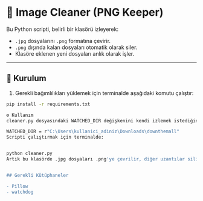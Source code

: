 # 🧹 Image Cleaner (PNG Keeper)

Bu Python scripti, belirli bir klasörü izleyerek:

- `.jpg` dosyalarını `.png` formatına çevirir.
- `.png` dışında kalan dosyaları otomatik olarak siler.
- Klasöre eklenen yeni dosyaları anlık olarak işler.

---

## 🚀 Kurulum

1. Gerekli bağımlılıkları yüklemek için terminalde aşağıdaki komutu çalıştır:

```bash
pip install -r requirements.txt

⚙️ Kullanım
cleaner.py dosyasındaki WATCHED_DIR değişkenini kendi izlemek istediğiniz klasör yoluna göre değiştir:

WATCHED_DIR = r"C:\Users\kullanici_adiniz\Downloads\downthemall"
Scripti çalıştırmak için terminalde:


python cleaner.py
Artık bu klasörde .jpg dosyaları .png'ye çevrilir, diğer uzantılar silinir ve klasöre yeni dosya eklendiğinde anında işlem yapılır.


## Gerekli Kütüphaneler

- Pillow
- watchdog
